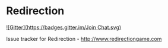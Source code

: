 Redirection
===========
[![Gitter](https://badges.gitter.im/Join Chat.svg)](https://gitter.im/dan200/Redirection?utm_source=badge&utm_medium=badge&utm_campaign=pr-badge&utm_content=badge)

Issue tracker for Redirection - http://www.redirectiongame.com

